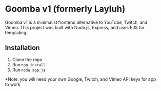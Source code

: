 # Goomba v1 (formerly Layluh)

Goomba v1 is a minimalist frontend alternative to YouTube, Twitch, and Vimeo. This project was built with Node.js, Express, and uses EJS for templating.  

## Installation

1. Clone the repo  
2. Run `npm install`  
3. Run `node app.js`  

*Note: you will need your own Google, Twitch, and Vimeo API keys for app to work


